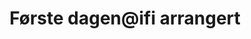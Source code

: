 ---
title: Første dagen@ifi arrangert
tags: dagen@ifi 
year: 2003
sources:
  - https://no.wikipedia.org/wiki/Ole-Johan_Dahls_hus Wikipedia
view: none
---